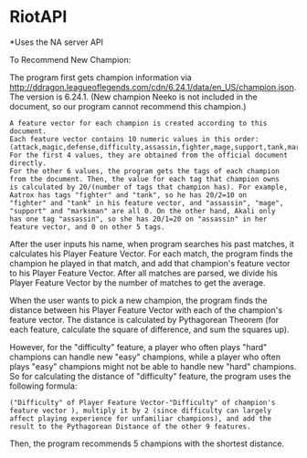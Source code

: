 # RiotAPI
*Uses the NA server API

To Recommend New Champion:

The program first gets champion information via http://ddragon.leagueoflegends.com/cdn/6.24.1/data/en_US/champion.json. The version is 6.24.1. (New champion Neeko is not included in the document, so our program cannot recommend this champion.)
    
    A feature vector for each champion is created according to this document.
    Each feature vector contains 10 numeric values in this order:            
    (attack,magic,defense,difficulty,assassin,fighter,mage,support,tank,marksman)
    For the first 4 values, they are obtained from the official document directly.
    For the other 6 values, the program gets the tags of each champion from the document. Then, the value for each tag that champion owns   is calculated by 20/(number of tags that champion has). For example, Aatrox has tags "fighter" and "tank", so he has 20/2=10 on           "fighter" and "tank" in his feature vector, and "assassin", "mage", "support" and "marksman" are all 0. On the other hand, Akali only     has one tag "assassin", so she has 20/1=20 on "assassin" in her feature vector, and 0 on other 5 tags.
    
After the user inputs his name, when program searches his past matches, it calculates his Player Feature Vector. For each match, the program finds the champion he played in that match, and add that champion's feature vector to his Player Feature Vector. After all matches are parsed, we divide his Player Feature Vector by the number of matches to get the average.

When the user wants to pick a new champion, the program finds the distance between his Player Feature Vector with each of the champion's feature vector. The distance is calculated by Pythagorean Theorem (for each feature, calculate the square of difference, and sum the squares up). 

However, for the "difficulty" feature, a player who often plays "hard" champions can handle new "easy" champions, while a player who often plays "easy" champions might not be able to handle new "hard" champions. So for calculating the distance of "difficulty" feature, the program uses the following formula: 
    
    ("Difficulty" of Player Feature Vector-"Difficulty" of champion's feature vector ), multiply it by 2 (since difficulty can largely affect playing experience for unfamiliar champions), and add the result to the Pythagorean Distance of the other 9 features.

Then, the program recommends 5 champions with the shortest distance.
